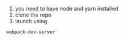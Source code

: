 1. you need to have node and yarn installed
2. clone the repo
3. launch using
```bash
webpack-dev-server
